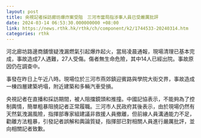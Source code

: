 ```yaml
---
layout: post
title: 央視記者採訪廊坊爆炸案受阻　三河市當局指涉事人員已受嚴厲批評
date: 2024-03-14 06:53:30.000000000 +08:00
link: https://news.rthk.hk/rthk/ch/component/k2/1744533-20240314.htm
categories: rthk
---
```


河北廊坊路邊商舖懷疑洩漏燃氣引起爆炸起火，當局凌晨通報，現場清理已基本完成，事故造成7人遇難，27人受傷。傷者無生命危險，其中14人已經出院。事故原因仍在調查中。

事發在昨日上午近八時。現場位於三河市燕郊鎮迎賓路與學院大街交界，事故造成一棟四層建築坍塌，附近建築和多輛汽車受損。

央視記者在直播和採訪期間，被人阻擋鏡頭和推撞。中國記協表示，不能夠為了控制輿情，簡單粗暴阻撓記者正常履職。三河市人民政府其後表示，由於現場仍然有天然氣洩漏風險，指揮部專家組建議非救援人員撤離，但前線人員溝通能力不足，勸離方法粗暴，引發記者誤解和輿論質疑，指揮部已對相關人員進行嚴厲批評，並向相關記者致歉。

